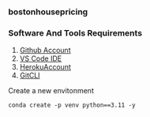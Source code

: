 ### bostonhousepricing

### Software And Tools Requirements

1. [Github Account](https://github.com)
2. [VS Code IDE](https://code.visualstudio.com/)
3. [HerokuAccount](https://heroku.com)
4. [GitCLI](https://git-scm.com/downloads)

Create a new envitonment

````
conda create -p venv python==3.11 -y
````